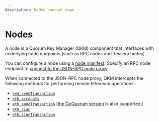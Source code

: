 ```yaml
---
description: Nodes concept page
---
```


# Nodes

A node is a Quorum Key Manager (QKM) component that interfaces with underlying node endpoints (such as RPC nodes and Tessera nodes).

You can configure a node using a [node manifest](../HowTo/Use-Manifest-File.md#node-manifest).
Specify an RPC node endpoint to [connect to the JSON-RPC node proxy](../Tutorials/JsonRPCProxy.md).

When connected to the JSON-RPC node proxy, QKM intercepts the following methods for performing remote Ethereum operations:

- [`eea_sendTransaction`](https://entethalliance.github.io/client-spec/spec.html#sec-eea-sendTransaction)
- [`eth_accounts`](https://eth.wiki/json-rpc/API)
- [`eth_sendTransaction`](https://eth.wiki/json-rpc/API)
  ([the GoQuorum version](https://docs.goquorum.consensys.net/en/latest/Reference/API-Methods/#eth_sendtransaction) is also supported.)
- [`eth_sign`](https://eth.wiki/json-rpc/API)
- [`eth_signTransaction`](https://eth.wiki/json-rpc/API)
